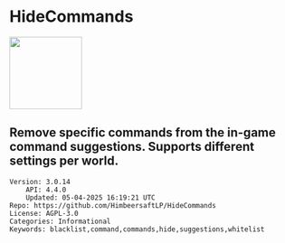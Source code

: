 # HideCommands
<img src="https://raw.githubusercontent.com/HimbeersaftLP/HideCommands/41da1a1ac58dc3c5dd94862358896389ef47e3f4/icon.png" width="128" height="128" />

## Remove specific commands from the in-game command suggestions. Supports different settings per world.
```properties
Version: 3.0.14
    API: 4.4.0
    Updated: 05-04-2025 16:19:21 UTC
Repo: https://github.com/HimbeersaftLP/HideCommands
License: AGPL-3.0
Categories: Informational
Keywords: blacklist,command,commands,hide,suggestions,whitelist
```
